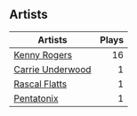 ## Artists
Artists | Plays 
----- | -----: 
[Kenny Rogers](/artists/kenny-rogers-4261) | 16
[Carrie Underwood](/artists/carrie-underwood-89416) | 1
[Rascal Flatts](/artists/rascal-flatts-41050) | 1
[Pentatonix](/artists/pentatonix-655231) | 1

